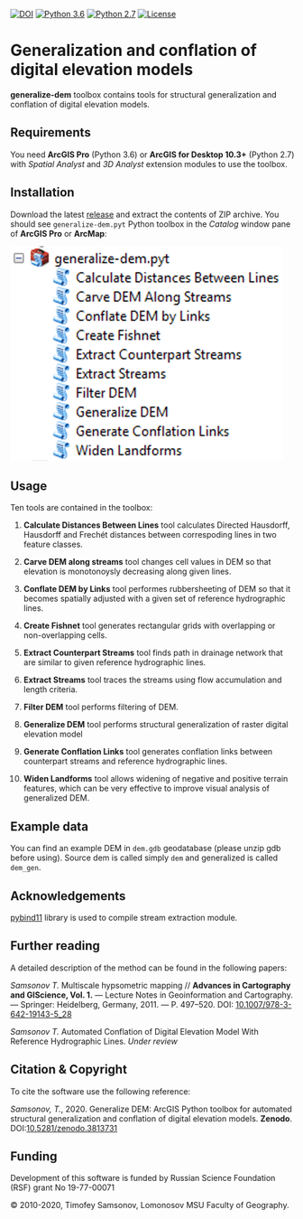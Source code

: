 [![DOI](https://zenodo.org/badge/DOI/10.5281/zenodo.3813731.svg)](https://doi.org/10.5281/zenodo.3813731) [![Python 3.6](https://img.shields.io/badge/python-3.6-red.svg)](https://www.python.org/downloads/release/python-360/) [![Python 2.7](https://img.shields.io/badge/python-2.7-orange.svg)](https://www.python.org/downloads/release/python-270/) [![License](http://img.shields.io/badge/license-GPL%20%28%3E=%203%29-brightgreen.svg?style=flat)](http://www.gnu.org/licenses/gpl-3.0.html)

# Generalization and conflation of digital elevation models

**generalize-dem** toolbox contains tools for structural generalization and conflation of digital elevation models.

## Requirements

You need **ArcGIS Pro** (Python 3.6) or **ArcGIS for Desktop 10.3+** (Python 2.7) with *Spatial Analyst* and *3D Analyst* extension modules to use the toolbox.

## Installation

Download the latest [release](https://github.com/tsamsonov/generalize-dem/releases) and extract the contents of ZIP archive. You should see `generalize-dem.pyt` Python toolbox in the *Catalog* window pane of **ArcGIS Pro** or **ArcMap**:

![toolbox](img/toolbox.png)

## Usage

Ten tools are contained in the toolbox:

1. **Сalculate Distances Between Lines** tool calculates Directed Hausdorff, Hausdorff and Frechét distances between correspoding lines in two feature classes.

2. **Carve DEM along streams** tool changes cell values in DEM so that elevation is monotonoysly decreasing along given lines.

3. **Conflate DEM by Links** tool performes rubbersheeting of DEM so that it becomes spatially adjusted with a given set of reference hydrographic lines.

4. **Create Fishnet** tool generates rectangular grids with overlapping or non-overlapping cells.

5. **Extract Counterpart Streams** tool finds path in drainage network that are similar to given reference hydrographic lines.

6. **Extract Streams** tool traces the streams using flow accumulation and length criteria.

7. **Filter DEM** tool performs filtering of DEM.

8. **Generalize DEM** tool performs structural generalization of raster digital elevation model

9. **Generate Conflation Links** tool generates conflation links between counterpart streams and reference hydrographic lines.

10. **Widen Landforms** tool allows widening of negative and positive terrain features, which can be very effective to improve visual analysis of generalized DEM.

## Example data

You can find an example DEM in `dem.gdb` geodatabase (please unzip gdb before using). Source dem is called simply `dem` and generalized is called `dem_gen`.

## Acknowledgements

[pybind11](https://github.com/pybind/pybind11/) library is used to compile stream extraction module.

## Further reading

A detailed description of the method can be found in the following papers:

*Samsonov T.* Multiscale hypsometric mapping // **Advances in Cartography and GIScience, Vol. 1.** — Lecture Notes in Geoinformation and Cartography. — Springer: Heidelberg, Germany, 2011. — P. 497–520. DOI: [10.1007/978-3-642-19143-5_28](http://dx.doi.org/10.1007/978-3-642-19143-5_28)

*Samsonov T.* Automated Conflation of Digital Elevation Model With Reference Hydrographic Lines. *Under review*

## Citation & Copyright

To cite the software use the following reference:

*Samsonov, T.*, 2020. Generalize DEM: ArcGIS Python toolbox for automated structural generalization and conflation of digital elevation models. **Zenodo**. DOI:[10.5281/zenodo.3813731](https://doi.org/10.5281/zenodo.3813731)

## Funding 

Development of this software is funded by Russian Science Foundation (RSF) grant No 19-77-00071

© 2010-2020, Timofey Samsonov, Lomonosov MSU Faculty of Geography.